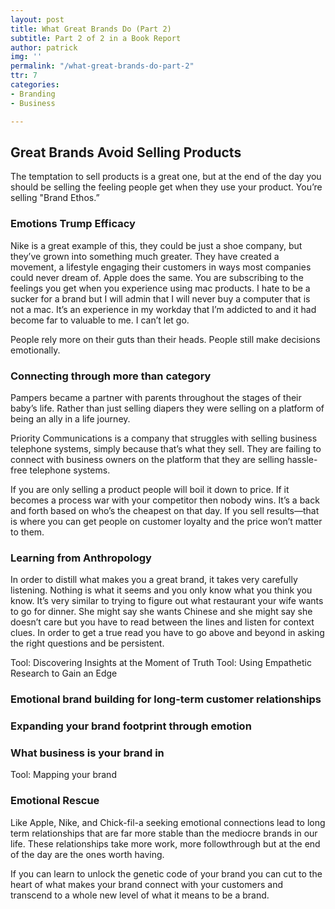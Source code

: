 ```yaml
---
layout: post
title: What Great Brands Do (Part 2)
subtitle: Part 2 of 2 in a Book Report
author: patrick
img: ''
permalink: "/what-great-brands-do-part-2"
ttr: 7
categories:
- Branding
- Business

---
```

## Great Brands Avoid Selling Products
The temptation to sell products is a great one, but at the end of the day you should be selling the feeling people get when they use your product. You’re selling "Brand Ethos.”

### Emotions Trump Efficacy
Nike is a great example of this, they could be just a shoe company, but they’ve grown into something much greater. They have created a movement, a lifestyle engaging their customers in ways most companies could never dream of. Apple does the same. You are subscribing to the feelings you get when you experience using mac products. I hate to be a sucker for a brand but I will admin that I will never buy a computer that is not a mac. It’s an experience in my workday that I’m addicted to and it had become far to valuable to me. I can’t let go.

People rely more on their guts than their heads. People still make decisions emotionally.

### Connecting through more than category
Pampers became a partner with parents throughout the stages of their baby’s life. Rather than just selling diapers they were selling on a platform of being an ally in a life journey.

Priority Communications is a company that struggles with selling business telephone systems, simply because that’s what they sell. They are failing to connect with business owners on the platform that they are selling hassle-free telephone systems. 

If you are only selling a product people will boil it down to price. If it becomes a process war with your competitor then nobody wins. It’s a back and forth based on who’s the cheapest on that day. If you sell results—that is where you can get people on customer loyalty and the price won’t matter to them.

### Learning from Anthropology
In order to distill what makes you a great brand, it takes very carefully listening. Nothing is what it seems and you only know what you think you know. It’s very similar to trying to figure out what restaurant your wife wants to go for dinner. She might say she wants Chinese and she might say she doesn’t care but you have to read between the lines and listen for context clues. In order to get a true read you have to go above and beyond in asking the right questions and be persistent.

Tool: Discovering Insights at the Moment of Truth
Tool: Using Empathetic Research to Gain an Edge

### Emotional brand building for long-term customer relationships

### Expanding your brand footprint through emotion

### What business is your brand in

Tool: Mapping your brand

### Emotional Rescue
Like Apple, Nike, and Chick-fil-a seeking emotional connections lead to long term relationships that are far more stable than the mediocre brands in our life. These relationships take more work, more followthrough but at the end of the day are the ones worth having.

If you can learn to unlock the genetic code of your brand you can cut to the heart of what makes your brand connect with your customers and transcend to a whole new level of what it means to be a brand.